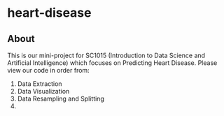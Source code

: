 # heart-disease
## About
This is our mini-project for SC1015 (Introduction to Data Science and Artificial Intelligence) which focuses on Predicting Heart Disease. 
Please view our code in order from:
1. Data Extraction
2. Data Visualization
3. Data Resampling and Splitting
4. 
